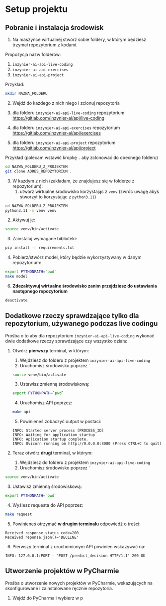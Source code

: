 # Setup projektu

## Pobranie i instalacja środowisk

1. Na maszynce wirtualnej stwórz sobie foldery, w którym będziesz trzymał repozytorium z kodami.

Propozycja nazw folderów:

1. `inzynier-ai-api-live-coding`
2. `inzynier-ai-api-exercises`
3. `inzynier-ai-api-project`

Przykład: 

```bash
mkdir NAZWA_FOLDERU
```

2. Wejdź do każdego z nich niego i zclonuj repozytoria

1. dla folderu `inzynier-ai-api-live-coding` repozytorium https://gitlab.com/inzynier-ai/api/live-coding
2. dla folderu `inzynier-ai-api-exercises` repozytorium https://gitlab.com/inzynier-ai/api/exercises
3. dla folderu `inzynier-ai-api-project` repozytorium https://gitlab.com/inzynier-ai/api/project

Przykład (polecam wstawić kropkę `.` aby zclonować do obecnego folderu)

```bash
cd NAZWA_FOLDERU_Z_PROJEKTEM
git clone ADRES_REPOZYTORIUM .
```

3. W każdym z nich (zakładam, że znajdujesz się w folderze z repozytorium):
	1. utwórz wirtualne środowisko korzystając z `venv` (zwróć uwagę abyś stworzył to korzystając z `python3.11`)

```bash
cd NAZWA_FOLDERU_Z_PROJEKTEM
python3.11 -m venv venv
```

2. Aktywuj je:

```bash
source venv/bin/activate
```

3. Zainstaluj wymagane biblioteki:

```bash
pip install -r requirements.txt
```

4. Pobierz/stwórz model, który będzie wykorzystywany w danym repozytorium:

```bash
export PYTHONPATH=`pwd`
make model
```

6. **Zdezaktywuj wirtualne środowisko zanim przejdziesz do ustawiania następnego repozytorium**

```bash
deactivate
```


## Dodatkowe rzeczy sprawdzające tylko dla repozytorium, używanego podczas live codingu

Prośba o to aby dla repozytorium `inzynier-ai-api-live-coding` wykonać dwie dodatkowe rzeczy sprawdzające czy wszystko działa:

1. Otwórz **pierwszy** terminal, w którym:
	1. Wejdziesz do folderu z projektem `inzynier-ai-api-live-coding`
	2. Uruchomisz środowisko poprzez `
	```bash
	source venv/bin/activate
	```
	
	3. Ustawisz zmienną środowiskową:
	
	```bash
	export PYTHONPATH=`pwd`
	```
	
	4. Uruchomisz API poprzez:
	
	```bash
	make api
	```
	
	5. Powinieneś zobaczyć output w postaci:
	
	```
	INFO: Started server process [PROCESS_ID]
	INFO: Waiting for application startup
	INFO: Aplication startup complete.
	INFO: Uvicorn running on http://0.0.0.0:8080 (Press CTRL+C to quit)
	```

1. Teraz otwórz **drugi** terminal, w którym:
	1. Wejdziesz do folderu z projektem `inzynier-ai-api-live-coding`
	2. Uruchomisz środowisko poprzez `
```bash
source venv/bin/activate
```

3. Ustawisz zmienną środowiskową:

```bash
export PYTHONPATH=`pwd`
```

4. Wyślesz requesta do API poprzez:

```bash
make request
```

5. Powinieneś otrzymać **w drugim terminalu** odpowiedź o treści:

```
Received response.status_code=200
Received reponse.json()='DECLINE'
```

6. Pierwszy terminal z uruchomionym API powinien wskazywać na:

```
INFO: 127.0.0.1:PORT - "POST /predict_decision HTTP/1.1" 200 OK
```

## Utworzenie projektów w PyCharmie

Prośba o utworzenie nowych projektów w PyCharmie, wskazujących na skonfigurowane i zainstalowane ręcznie repozytoria. 

1. Wejdź do PyCharma i wybierz w p

